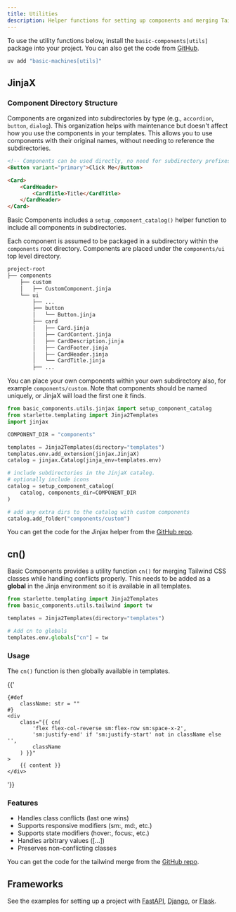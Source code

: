 ```yaml
---
title: Utilities
description: Helper functions for setting up components and merging Tailwind classes
---
```


<Prose>

To use the utility functions below, install the `basic-components[utils]` package into your project. You can also get the code
from [GitHub](https://github.com/basicmachines-co/basic-components/tree/main/basic_components/utils). 

```bash
uv add "basic-machines[utils]" 
```

## JinjaX 

### Component Directory Structure

Components are organized into subdirectories by type (e.g., `accordion`, `button`, `dialog`). 
This organization helps with maintenance but doesn't affect how you use the components in your templates. This allows 
you to use components with their original names, without needing to reference the subdirectories.

```html
<!-- Components can be used directly, no need for subdirectory prefixes -->
<Button variant="primary">Click Me</Button>

<Card>
    <CardHeader>
        <CardTitle>Title</CardTitle>
    </CardHeader>
</Card>
```

Basic Components includes a `setup_component_catalog()` helper function to include all components in subdirectories. 

Each component is assumed to be packaged in a subdirectory within the `components` root directory. Components are placed under the 
`components/ui` top level directory. 

```bash
project-root
├── components
    ├── custom
    │   ├── CustomComponent.jinja
    └── ui
        ├── ...
        ├── button
        │   └── Button.jinja
        ├── card
        │   ├── Card.jinja
        │   ├── CardContent.jinja
        │   ├── CardDescription.jinja
        │   ├── CardFooter.jinja
        │   ├── CardHeader.jinja
        │   └── CardTitle.jinja
        ├── ...
```

You can place your own components within your own subdirectory also, for example `components/custom`. Note that components 
should be named uniquely, or JinjaX will load the first one it finds. 

```python
from basic_components.utils.jinjax import setup_component_catalog
from starlette.templating import Jinja2Templates
import jinjax

COMPONENT_DIR = "components"

templates = Jinja2Templates(directory="templates")
templates.env.add_extension(jinjax.JinjaX)
catalog = jinjax.Catalog(jinja_env=templates.env)

# include subdirectories in the JinjaX catalog. 
# optionally include icons 
catalog = setup_component_catalog(
    catalog, components_dir=COMPONENT_DIR
)

# add any extra dirs to the catalog with custom components
catalog.add_folder("components/custom")
```

You can get the code for the Jinjax helper from the [GitHub repo](https://github.com/basicmachines-co/basic-components/blob/main/basic_components/utils/jinjax.py).



## cn()

Basic Components provides a utility function `cn()` for merging Tailwind CSS classes while handling conflicts properly. 
This needs to be added as a **global** in the Jinja environment so it is available in all templates.  

```python
from starlette.templating import Jinja2Templates
from basic_components.utils.tailwind import tw

templates = Jinja2Templates(directory="templates")

# Add cn to globals
templates.env.globals["cn"] = tw
```

### Usage

The `cn()` function is then globally available in templates.

{{'
```jinja
{#def
    className: str = ""
#}
<div 
    class="{{ cn(
        'flex flex-col-reverse sm:flex-row sm:space-x-2',
        'sm:justify-end' if 'sm:justify-start' not in className else '',
        className
    ) }}"
>
    {{ content }}
</div>
```
'}}

### Features

- Handles class conflicts (last one wins)
- Supports responsive modifiers (sm:, md:, etc.)
- Supports state modifiers (hover:, focus:, etc.)
- Handles arbitrary values ([...])
- Preserves non-conflicting classes

You can get the code for the tailwind merge from the [GitHub repo](https://github.com/basicmachines-co/basic-components/blob/main/basic_components/utils/tailwind.py).

## Frameworks

See the examples for setting up a project with [FastAPI](/docs/fastapi), [Django](/docs/django), or [Flask](/docs/flask).

</Prose>